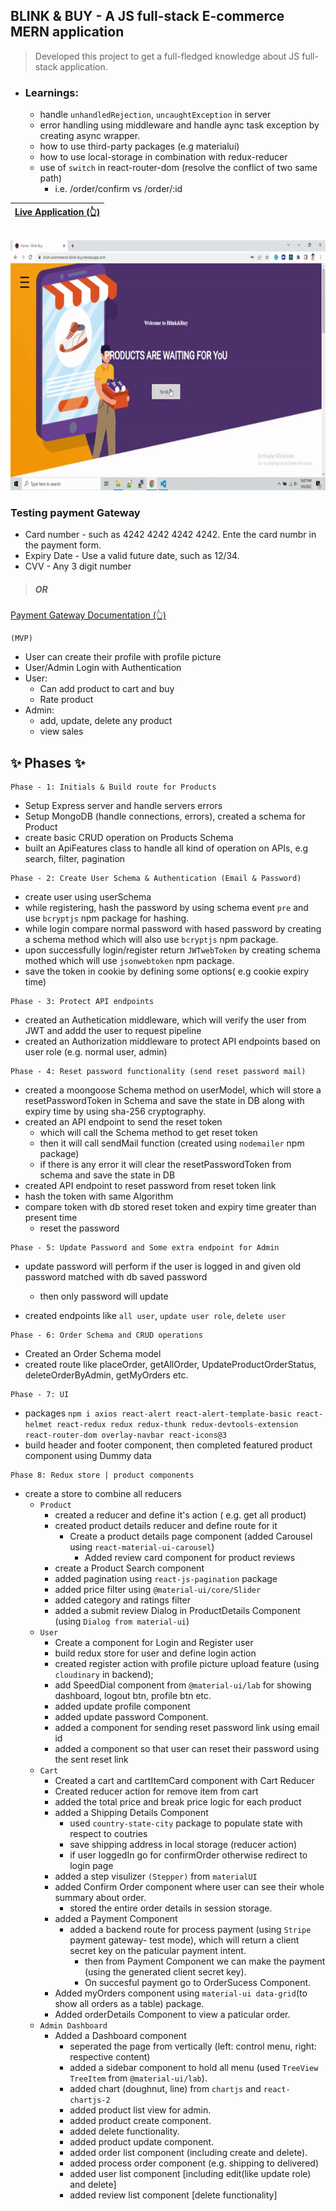 ## BLINK & BUY -  A JS full-stack E-commerce MERN application 
> Developed this project to get a full-fledged knowledge about JS full-stack application.  


+ ### Learnings:
    + handle `unhandledRejection`, `uncaughtException` in server
    + error handling using middleware and handle aync task exception by creating async wrapper.
    + how to use third-party packages (e.g materialui)
    + how to use local-storage in combination with redux-reducer
    + use of `switch` in react-router-dom (resolve the conflict of two same path)
        + i.e. /order/confirm vs /order/:id

| [Live Application (👆)](https://krish-ecommerce-blink-buy.herokuapp.com/) |
| ----- |

```sh
```
<p align="center">
<img alt="GIF" src="https://github.com/krishdu/Blink-and-Buy/blob/master/e-com-blink-buy-v1.gif?raw=true" width="800" height="400"/>
</p>

 ### Testing payment Gateway
+ Card number -  such as 4242 4242 4242 4242. Ente the card numbr in the payment form.
+ Expiry Date - Use a valid future date, such as 12/34.
+ CVV - Any 3 digit number
> ##### OR 
[Payment Gateway Documentation (👆)](https://stripe.com/docs/testing)


```
(MVP)
```
+ User can create their profile with profile picture
+ User/Admin Login with Authentication
+ User: 
    + Can add product to cart and buy
    + Rate product
+ Admin:
    + add, update, delete any product
    + view sales


## ✨ Phases ✨

```
Phase - 1: Initials & Build route for Products
```
+ Setup Express server and handle servers errors
+ Setup MongoDB (handle connections, errors), created a schema for Product
+ create basic CRUD operation on Products Schema
+ built an ApiFeatures class to handle all kind of operation on APIs, e.g search, filter, pagination

```
Phase - 2: Create User Schema & Authentication (Email & Password)
```
+ create user using userSchema
+ while registering, hash the password by using schema event `pre` and use `bcryptjs` npm package for hashing. 
+ while login compare normal password with hased password by creating a schema method which will also use `bcryptjs` npm package.
+ upon successfully login/register return `JWTwebToken` by creating schema mothed which will use `jsonwebtoken` npm package.
+ save the token in cookie by defining some options( e.g cookie expiry time)

```
Phase - 3: Protect API endpoints 
```
+ created an Authetication middleware, which will verify the user from JWT and addd the user to request pipeline
+ created an Authorization middleware to protect API endpoints based on user role (e.g. normal user, admin)

```
Phase - 4: Reset password functionality (send reset password mail)
```
+ created a moongoose Schema method on userModel, which will store a resetPasswordToken  in Schema and save the state in DB along with expiry time by using sha-256 cryptography.
+ created an API endpoint to send the reset token
    + which will call the Schema method to get reset token
    + then it will call sendMail function (created using `nodemailer` npm package)
    + if there is any error it will clear the resetPasswordToken from schema and save the state in DB
+ created API endpoint to reset password from reset token link
 + hash the token with same Algorithm
 + compare token with db stored reset token and expiry time greater than present time
    + reset the password

```
Phase - 5: Update Password and Some extra endpoint for Admin
```
+ update password will perform if the user is logged in and given old password matched with db saved password
    + then only password will update

+ created endpoints like `all user`, `update user role`, `delete user`

```
Phase - 6: Order Schema and CRUD operations
```
+ Created an Order Schema model
+ created route like placeOrder, getAllOrder, UpdateProductOrderStatus, deleteOrderByAdmin, getMyOrders etc.

```
Phase - 7: UI
```
+ packages `npm i axios react-alert react-alert-template-basic react-helmet react-redux redux redux-thunk redux-devtools-extension react-router-dom overlay-navbar react-icons@3`
+ build header and footer component, then completed featured product component using Dummy data

```
Phase 8: Redux store | product components
```
+ create a store to combine all reducers
    + `Product`
        + created a reducer and define it's action ( e.g. get all product)
        + created product details reducer and define route for it
            + Create a product details page component (added Carousel using `react-material-ui-carousel`)
                + Added review card component for product reviews
        + create a Product Search component
        + added pagination using `react-js-pagination` package
        + added price filter using `@material-ui/core/Slider`
        + added category and ratings filter
        + added a submit review Dialog in ProductDetails Component (using `Dialog from material-ui`)
    + `User`
        + Create a component for Login and Register user
        + build redux store for user and define login action
        + created  register action with profile picture upload feature (using `cloudinary` in backend);
        + add SpeedDial component from `@material-ui/lab` for showing dashboard, logout btn, profile btn etc.
        + added update profile component
        + added update password Component.
        + added a component for sending reset password link using email id
        + added a component so that user can reset their password using the sent reset link
    + `Cart`
        + Created a cart and cartItemCard component with Cart Reducer
        + Created reducer action for remove item from cart
        + added the total price and break price logic for each product
        + added a Shipping Details Component
            + used `country-state-city` package to populate state with respect to coutries 
            + save shipping address in local storage (reducer action)
            + if user loggedIn go for confirmOrder otherwise redirect to login page
        + added a step visulizer `(Stepper)` from `materialUI`
        + added Confirm Order component where user can see their whole summary about order.
            + stored the entire order details in session storage.
        + added a Payment Component
            + added a backend route for process payment (using `Stripe` payment gateway- test mode), which will return a client secret key on the paticular payment intent.
                + then from Payment Component we can make the payment (using the generated client secret key).
                + On succesful payment go to OrderSucess Component.
        + Added myOrders component using `material-ui data-grid`(to show all orders as a table) package.
        + Added orderDetails Component to view a paticular order.
    + `Admin Dashboard`
        + Added a Dashboard component
            + seperated the page from vertically (left: control menu, right: respective content)
            + added a sidebar component to hold all menu (used `TreeView` `TreeItem` from `@material-ui/lab`).
            + added chart (doughnut, line) from `chartjs` and `react-chartjs-2`
            + added product list view for admin.
            + added product create component.
            + added delete functionality.
            + added product update component.
            + added order list component (including create and delete).
            + added process order component (e.g. shipping to delivered)
            + added user list component [including edit(like update role) and delete]
            + added review list component [delete functionality]
            

            
        
            
        